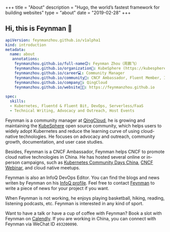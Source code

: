 +++
title = "About"
description = "Hugo, the world’s fastest framework for building websites"
type = "about"
date = "2019-02-28"
+++

## Hi, this is Feynman 👋

```yaml
apiVersion: feynmanzhou.github.io/v1alpha1
kind: introduction
metadata:
  name: about
   annotations:
    feynmanzhou.github.io/full-name😊: Feynman Zhou（周鹏飞）
    feynmanzhou.github.io/organization🏡: KubeSphere (https://kubesphere.io)
    feynmanzhou.github.io/career💻: Community Manager
    feynmanzhou.github.io/community🥑: CNCF Ambassador, Fluent Member, InfoQ Editor
    feynmanzhou.github.io/company🏢: QingCloud
    feynmanzhou.github.io/website👨‍💻: https://feynmanzhou.github.io
    
spec:
  skills:
  - Kubernetes, Fluentd & Fluent Bit, DevOps, Serverless/FaaS
  - Technical Writing, Advocacy and Outreach, Host Events
```

Feynman is a community manager at [QingCloud](https://qingcloud.com), he is growing and maintaining the [KubeSphere](https://kubesphere.io) open source community, which helps users to widely adopt Kubernetes and reduce the learning curve of using cloud-native technologies. He focuses on advocacy and outreach, community growth, documentation, and user case studies.

Besides, Feynman is a CNCF Ambassador, Feynman helps CNCF to promote cloud native technologies in China. He has hosted several online or in-person campaigns, such as [Kubernetes Community Days China](https://www.cncf.io/blog/2022/01/10/kubernetes-community-days-china-beijing-and-shanghai-wrap-up/), [CNCF Webinar](https://www.cncf.io/online-programs/exposing-your-services-in-bare-metal-environment-using-porterlb-and-kubesphere/), and cloud native meetups. 

Feynman is also an InfoQ DevOps Editor. You can find the blogs and news writen by Feynman on his [InfoQ profile](https://www.infoq.com/profile/Feynman-Zhou/). Feel free to contact [Feynman](mailto:feynman@kubesphere.io) to write a piece of news for your project if you want.

When Feynman is not working, he enjoys playing basketball, hiking, reading, listening podcasts, etc. Feynman is interested in any kind of sport.

Want to have a talk or have a cup of coffee with Feynman? Book a slot with Feynman on [Calendly](https://calendly.com/feynmanzhou/meeting). If you are working in China, you can connect with Feynman via WeChat ID `493200090`.



